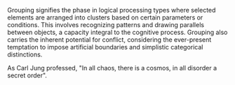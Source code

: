 
Grouping signifies the phase in logical processing types where selected elements are arranged into clusters based on certain parameters or conditions. This involves recognizing patterns and drawing parallels between objects, a capacity integral to the cognitive process. Grouping also carries the inherent potential for conflict, considering the ever-present temptation to impose artificial boundaries and simplistic categorical distinctions.

As Carl Jung professed, "In all chaos, there is a cosmos, in all disorder a secret order".

